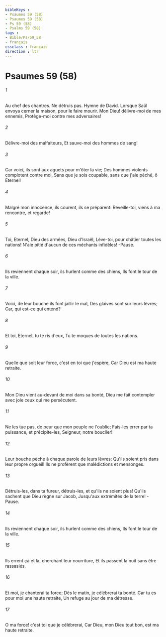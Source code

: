 ```yaml
---
bibleKeys : 
- Psaumes 59 (58)
- Psaumes 59 (58)
- Ps 59 (58)
- Psalms 59 (58)
tags : 
- Bible/Ps/59_58
- français
cssclass : français
direction : ltr
---
```


# Psaumes 59 (58)

###### 1
Au chef des chantres. Ne détruis pas. Hymne de David. Lorsque Saül envoya cerner la maison, pour le faire mourir. Mon Dieu! délivre-moi de mes ennemis, Protège-moi contre mes adversaires!
###### 2
Délivre-moi des malfaiteurs, Et sauve-moi des hommes de sang!
###### 3
Car voici, ils sont aux aguets pour m'ôter la vie; Des hommes violents complotent contre moi, Sans que je sois coupable, sans que j'aie péché, ô Eternel!
###### 4
Malgré mon innocence, ils courent, ils se préparent: Réveille-toi, viens à ma rencontre, et regarde!
###### 5
Toi, Eternel, Dieu des armées, Dieu d'Israël, Lève-toi, pour châtier toutes les nations! N'aie pitié d'aucun de ces méchants infidèles! -Pause.
###### 6
Ils reviennent chaque soir, ils hurlent comme des chiens, Ils font le tour de la ville.
###### 7
Voici, de leur bouche ils font jaillir le mal, Des glaives sont sur leurs lèvres; Car, qui est-ce qui entend?
###### 8
Et toi, Eternel, tu te ris d'eux, Tu te moques de toutes les nations.
###### 9
Quelle que soit leur force, c'est en toi que j'espère, Car Dieu est ma haute retraite.
###### 10
Mon Dieu vient au-devant de moi dans sa bonté, Dieu me fait contempler avec joie ceux qui me persécutent.
###### 11
Ne les tue pas, de peur que mon peuple ne l'oublie; Fais-les errer par ta puissance, et précipite-les, Seigneur, notre bouclier!
###### 12
Leur bouche pèche à chaque parole de leurs lèvres: Qu'ils soient pris dans leur propre orgueil! Ils ne profèrent que malédictions et mensonges.
###### 13
Détruis-les, dans ta fureur, détruis-les, et qu'ils ne soient plus! Qu'ils sachent que Dieu règne sur Jacob, Jusqu'aux extrémités de la terre! -Pause.
###### 14
Ils reviennent chaque soir, ils hurlent comme des chiens, Ils font le tour de la ville.
###### 15
Ils errent çà et là, cherchant leur nourriture, Et ils passent la nuit sans être rassasiés.
###### 16
Et moi, je chanterai ta force; Dès le matin, je célébrerai ta bonté. Car tu es pour moi une haute retraite, Un refuge au jour de ma détresse.
###### 17
O ma force! c'est toi que je célébrerai, Car Dieu, mon Dieu tout bon, est ma haute retraite.
